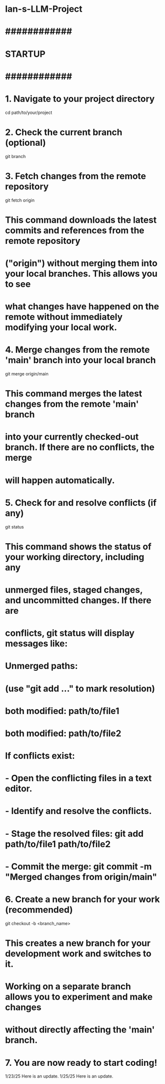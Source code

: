 # Ian-s-LLM-Project

# ############ #
#    STARTUP   #
# ############ #

# 1. Navigate to your project directory
cd path/to/your/project 

# 2. Check the current branch (optional)
git branch

# 3. Fetch changes from the remote repository
git fetch origin

# This command downloads the latest commits and references from the remote repository 
# ("origin") without merging them into your local branches. This allows you to see 
# what changes have happened on the remote without immediately modifying your local work.

# 4. Merge changes from the remote 'main' branch into your local branch
git merge origin/main

# This command merges the latest changes from the remote 'main' branch 
# into your currently checked-out branch. If there are no conflicts, the merge 
# will happen automatically. 

# 5. Check for and resolve conflicts (if any)
git status 

# This command shows the status of your working directory, including any 
# unmerged files, staged changes, and uncommitted changes. If there are 
# conflicts, git status will display messages like:
#
#   Unmerged paths:
#     (use "git add <file>..." to mark resolution)
#     both modified:      path/to/file1
#     both modified:      path/to/file2
#
# If conflicts exist:
#   - Open the conflicting files in a text editor.
#   - Identify and resolve the conflicts.
#   - Stage the resolved files: git add path/to/file1 path/to/file2
#   - Commit the merge: git commit -m "Merged changes from origin/main"

# 6. Create a new branch for your work (recommended)
git checkout -b <branch_name>

# This creates a new branch for your development work and switches to it. 
# Working on a separate branch allows you to experiment and make changes 
# without directly affecting the 'main' branch.

# 7. You are now ready to start coding!

1/23/25 Here is an update.
1/25/25 Here is an update.